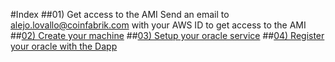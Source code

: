#Index
##01) Get access to the AMI
Send an email to [alejo.lovallo@coinfabrik.com](alejo.lovallo@coinfabrik.com) with your AWS ID to get access to the AMI
##[02) Create your machine](./step02.html)
##[03) Setup your oracle service](./step03.html)
##[04) Register your oracle with the Dapp](./step04.html)
